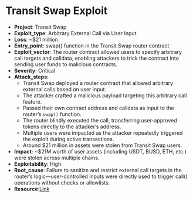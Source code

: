 # Transit Swap Exploit 

- **Project**: Transit Swap
- **Exploit_type**: Arbitrary External Call via User Input
- **Loss**: ~$21 million
- **Entry_point**: swap() function in the Transit Swap router contract
- **Exploit_vector**: The router contract allowed users to specify arbitrary call targets and calldata, enabling attackers to trick the contract into sending user funds to malicious contracts.
- **Severity**: Critical
- **Attack_steps**:
    - Transit Swap deployed a router contract that allowed arbitrary external calls based on user input.
    - The attacker crafted a malicious payload targeting this arbitrary call feature.
    - Passed their own contract address and calldata as input to the router’s `swap()` function.
    - The router blindly executed the call, transferring user-approved tokens directly to the attacker’s address.
    - Multiple users were impacted as the attacker repeatedly triggered the exploit during active transactions.
    - Around $21 million in assets were stolen from Transit Swap users.
- **Impact**: ~$21M worth of user assets (including USDT, BUSD, ETH, etc.) were stolen across multiple chains.
- **Exploitability**: High
- **Root_cause**: Failure to sanitize and restrict external call targets in the router’s logic—user-controlled inputs were directly used to trigger call() operations without checks or allowlists.
- **Resource**:[Link](https://cryptonews.com/news/hacker-exploits-transit-swap-steals-23-million-heres-everything-you-need-know/)